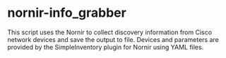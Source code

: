 # nornir-info_grabber

This script uses the Nornir to collect discovery information from Cisco
network devices and save the output to file. Devices and parameters are 
provided by the SimpleInventory plugin for Nornir using YAML files.
